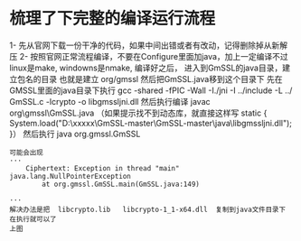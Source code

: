# 梳理了下完整的编译运行流程



1-  先从官网下载一份干净的代码，如果中间出错或者有改动，记得删除掉从新解压
2-  按照官网正常流程编译，不要在Configure里面加java，加上一定编译不过 
    linux是make, windowns是nmake, 编译好之后， 进入到GmSSL的java目录，建立包名的目录
    也就是建立 org/gmssl 然后把GmSSL.java移到这个目录下
    先在GMSSL里面的java目录下执行 gcc -shared -fPIC -Wall -I./jni -I ../include -L ../ GmSSL.c -lcrypto -o libgmssljni.dll
    然后执行编译 javac org\gmssl\GmSSL.java
    （如果提示找不到动态库，就直接这样写
    static {
    System.load("D:\xxxxx\GmSSL-master\GmSSL-master\java\libgmssljni.dll");
    }）
    然后执行 java org.gmssl.GmSSL
    
    可能会出现
    ···
        Ciphertext: Exception in thread "main" java.lang.NullPointerException
            at org.gmssl.GmSSL.main(GmSSL.java:149)

    ··· 
    解决办法是把  libcrypto.lib   libcrypto-1_1-x64.dll  复制到java文件目录下 在执行就可以了 
    上图
